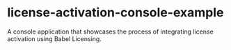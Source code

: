 # license-activation-console-example
A console application that showcases the process of integrating license activation using Babel Licensing.
